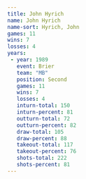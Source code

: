 ```yaml
---
title: John Hyrich
name: John Hyrich
name-sort: Hyrich, John
games: 11
wins: 7
losses: 4
years:
 - year: 1989
   event: Brier
   team: "MB"
   position: Second
   games: 11
   wins: 7
   losses: 4
   inturn-total: 150
   inturn-percent: 81
   outturn-total: 72
   outturn-percent: 82
   draw-total: 105
   draw-percent: 88
   takeout-total: 117
   takeout-percent: 76
   shots-total: 222
   shots-percent: 81
---
```

